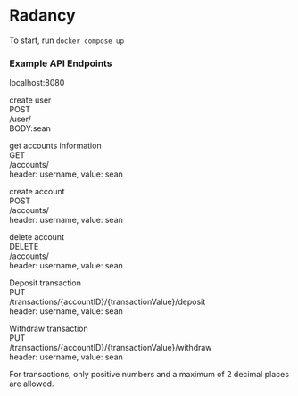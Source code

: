 # Radancy

To start, run `docker compose up`

### Example API Endpoints

localhost:8080

create user<br />
POST<br />
/user/<br />
BODY:sean<br />

get accounts information<br />
GET<br />
/accounts/<br />
header: username, value: sean<br />

create account<br />
POST<br />
/accounts/<br />
header: username, value: sean<br />

delete account<br />
DELETE<br />
/accounts/<br />
header: username, value: sean<br />

Deposit transaction<br />
PUT<br />
/transactions/{accountID}/{transactionValue}/deposit<br />
header: username, value: sean<br />

Withdraw transaction<br />
PUT<br />
/transactions/{accountID}/{transactionValue}/withdraw<br />
header: username, value: sean<br />

For transactions, only positive numbers and a maximum of 2 decimal places are allowed.
